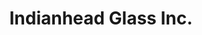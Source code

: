 ---
title: "Indianhead Glass Inc."
url: /st-croix-falls/indianhead-glass-inc/
shop: Autowerkstatt
---